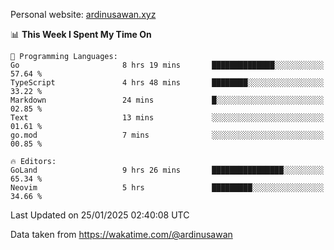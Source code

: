 Personal website: [ardinusawan.xyz](https://ardinusawan.xyz)

<!--START_SECTION:waka-->
📊 **This Week I Spent My Time On** 

```text
💬 Programming Languages: 
Go                       8 hrs 19 mins       ██████████████░░░░░░░░░░░   57.64 % 
TypeScript               4 hrs 48 mins       ████████░░░░░░░░░░░░░░░░░   33.22 % 
Markdown                 24 mins             █░░░░░░░░░░░░░░░░░░░░░░░░   02.85 % 
Text                     13 mins             ░░░░░░░░░░░░░░░░░░░░░░░░░   01.61 % 
go.mod                   7 mins              ░░░░░░░░░░░░░░░░░░░░░░░░░   00.85 % 

🔥 Editors: 
GoLand                   9 hrs 26 mins       ████████████████░░░░░░░░░   65.34 % 
Neovim                   5 hrs               █████████░░░░░░░░░░░░░░░░   34.66 % 
```


 Last Updated on 25/01/2025 02:40:08 UTC
<!--END_SECTION:waka-->
Data taken from https://wakatime.com/@ardinusawan
